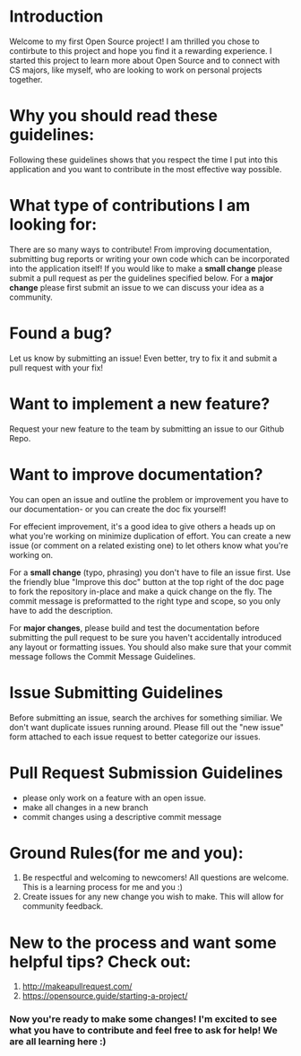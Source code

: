 # Introduction
 Welcome to my first Open Source project! I am thrilled you chose to contirbute to this project and hope you find it a rewarding experience. I started this project to learn more about Open Source and to connect with CS majors, like myself, who are looking to work on personal projects together.

# Why you should read these guidelines:
 Following these guidelines shows that you respect the time I put into this application and you want to contribute in the most effective way possible.

# What type of contributions I am looking for:
 There are so many ways to contribute! From improving documentation, submitting bug reports or writing your own code which can be incorporated into the application itself! If you would like to make a **small change** please submit a pull request as per the guidelines specified below. For a **major change** please first submit an issue to we can discuss your idea as a community. 
 
 # Found a bug? 
  Let us know by submitting an issue! Even better, try to fix it and submit a pull request with your fix!
 
 # Want to implement a new feature?
  Request your new feature to the team by submitting an issue to our Github Repo.
  
 # Want to improve documentation?
  You can open an issue and outline the problem or improvement you have to our documentation- or you can create the doc fix yourself!

For effecient improvement, it's a good idea to give others a heads up on what you're working on minimize duplication of effort. You can create a new issue (or comment on a related existing one) to let others know what you're working on.

For a **small change** (typo, phrasing) you don't have to file an issue first. Use the friendly blue "Improve this doc" button at the top right of the doc page to fork the repository in-place and make a quick change on the fly. The commit message is preformatted to the right type and scope, so you only have to add the description.

For **major changes**, please build and test the documentation before submitting the pull request to be sure you haven't accidentally introduced any layout or formatting issues. You should also make sure that your commit message follows the Commit Message Guidelines.
  
 # Issue Submitting Guidelines
  Before submitting an issue, search the archives for something similiar. We don't want duplicate issues running around. Please fill out the "new issue" form attached to each issue request to better categorize our issues.
  
  # Pull Request Submission Guidelines
  * please only work on a feature with an open issue.
  * make all changes in a new branch
  * commit changes using a descriptive commit message

# Ground Rules(for me and you):
1. Be respectful and welcoming to newcomers! All questions are welcome. This is a learning process for me and you :)
2. Create issues for any new change you wish to make. This will allow for community feedback.

# New to the process and want some helpful tips? Check out: 
 1. http://makeapullrequest.com/
 2. https://opensource.guide/starting-a-project/

### Now you're ready to make some changes! I'm excited to see what you have to contribute and feel free to ask for help! We are all learning here :) 

